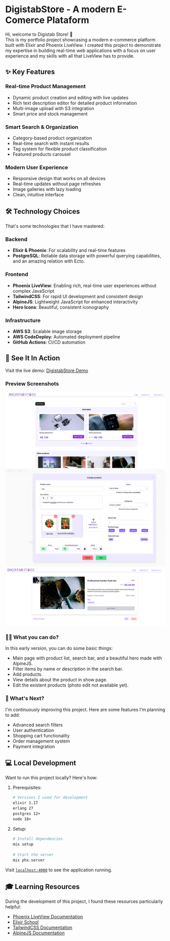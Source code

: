 # DigistabStore - A modern E-Comerce Plataform

Hi, welcome to Digistab Store! 👋<br/>
This is my portfolio project showcasing a modern e-commerce platform built with Elixir and Phoenix LiveView. I created this project to demonstrate my expertise in building real-time web applications with a focus on user experience and my skills with all that LiveView has to provide.


## ✨ Key Features

### Real-time Product Management
- Dynamic product creation and editing with live updates
- Rich text description editor for detailed product information
- Multi-image upload with S3 integration
- Smart price and stock management

### Smart Search & Organization
- Category-based product organization
- Real-time search with instant results
- Tag system for flexible product classification
- Featured products carousel

### Modern User Experience
- Responsive design that works on all devices
- Real-time updates without page refreshes
- Image galleries with lazy loading
- Clean, intuitive interface

## 🛠 Technology Choices

That's some technologies that I have mastered:

### Backend
- **Elixir & Phoenix**: For scalability and real-time features
- **PostgreSQL**: Reliable data storage with powerful querying capabilities, and an amazing relation with Ecto.

### Frontend
- **Phoenix LiveView**: Enabling rich, real-time user experiences without complex JavaScript
- **TailwindCSS**: For rapid UI development and consistent design
- **AlpineJS**: Lightweight JavaScript for enhanced interactivity
- **Hero Icons**: Beautiful, consistent iconography

### Infrastructure
- **AWS S3**: Scalable image storage
- **AWS CodeDeploy**: Automated deployment pipeline
- **GitHub Actions**: CI/CD automation

## 🚀 See It In Action

Visit the live demo: [DigistabStore Demo](https://digistab-store.alissonmachado.dev/)

### Preview Screenshots
![image info](./readme/default.png)
![image info](./readme/new_product.png)
![image info](./readme/show_product.png)



### 👨‍💻 What you can do?

In this early version, you can do some basic things:

- Main page with product list, search bar, and a beautiful hero made with AlpineJS.
- Filter items by name or description in the search bar.
- Add products.
- View details about the product in show page.
- Edit the existent products (photo edit not available yet).


### 🌟 What's Next?

I'm continuously improving this project. Here are some features I'm planning to add:

- Advanced search filters
- User authentication
- Shopping cart functionality
- Order management system
- Payment integration


## 💻 Local Development

Want to run this project locally? Here's how:

1. Prerequisites:
   ```bash
   # Versions I used for development
   elixir 1.17
   erlang 27
   postgres 12+
   node 18+
   ```

2. Setup:
   ```bash
   # Install dependencies
   mix setup

   # Start the server
   mix phx.server
   ```

Visit [`localhost:4000`](http://localhost:4000) to see the application running.

## 🎓 Learning Resources

During the development of this project, I found these resources particularly helpful:

- [Phoenix LiveView Documentation](https://hexdocs.pm/phoenix_live_view)
- [Elixir School](https://elixirschool.com/)
- [TailwindCSS Documentation](https://tailwindcss.com/)
- [AlpineJS Documentation](https://alpinejs.dev/)
  
<!---

# 🙍 The things will become a little personal below
So if you are more interested on the tech part of this project, thank you so much and I hope this could help you somehow in your path. Thank you so much for your time.

## 📚 About the project  
This project starts as a concept for a tech challenge for my second company, Envixo, the name become at the first second, using 'Digital' + 'Stab' from a stabilo pen on my desk, and the description passed to me was very simple, a CRUD for products, to register, show, delete and edit. Nothing more than that. 

At this point, I was a little frustrated about a lot of responsibilities, and I never felt much confident on what I could delivery, so I made without paying much attention, and at the end I was with a good work on my hands, I could deliver it with proud and the role was mine. So this project always lived in a good place on my mind and my heart, and I always wanted resume and put my effort and new techniques on this. after 3 years, now I have a good basis to how my capacities and enhance my knowledges, putting it on highlights on my profile.


## 🙋 Special Thanks
First of all, and for more that it looks prepotent, Me, for never give up when the things become too hard to understand or when that feelings of incapacity starts to make me doubt myself, as much as all this could delay me, I never give up, once I realized that this is what I want to do, I knew that somehow and someday, I would grab in my hands all that I deserve for still fighting for.

Of course, not alone, I think there are so many people who have passed through my life and thrown a seed into this soil, I would never take care of this garden alone. from my College friends, Viviane, Leonardo, Francielle, Brenda, and other many that may will make me update this section, thank you so much for never let me give up, not about the course, about this area in general, we both grow a lot together, I know I made a mark in your life as you all made in mine.

For my best friend of all, José Viriato, who always guide me even don't knowing where himself is going (sometimes, I think you should listen yourself more), you always helped me when I was in my perfectionists delusions, when I was planing megalomaniac things, and at the end, never even started. Thank you so much.

my dearest ex-coworker friends, Felipe Stival, my first boss, and who gave me the love for all this technology, who spend so much time on my beginning to share stupid and obvious things like find something in a log, and who fill me with regards when I created a geolocation distance code that uses the curvature of the earth as a parameter, and so much more, always present to give me advices and tips, and for Elton Campos, who was always more optism than me and now I'm inspired to do the same with my life and career.

So, must recently, my dear Juan Almeida (you could find him at [github](https://github.com/juanrtalmeida)), that gave me that initial spark I always needed, all those simple conversations press a button to start realising who I am, and where I want to arrive, I grab all that advices we both share, (I confess, much of I said I wasn't putting on pratice in my own life) and now I use them all. Thank you so much and I can't wait to see how much you grow too.

It's funny cause it looks like a dedicatory in conclusion works for a graduation, and somehow this project it's something like that to me. So thanks to everyone who gave me a piece of knowledge, you make me.

-->
